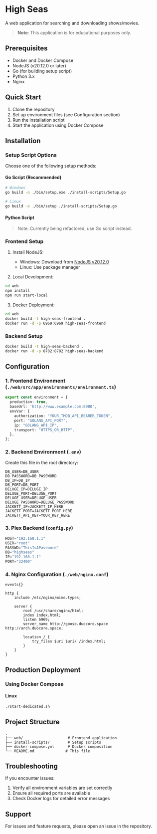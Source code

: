 # High Seas

A web application for searching and downloading shows/movies.

> **Note**: This application is for educational purposes only.

## Prerequisites

- Docker and Docker Compose
- NodeJS (v20.12.0 or later)
- Go (for building setup script)
- Python 3.x
- Nginx

## Quick Start

1. Clone the repository
2. Set up environment files (see Configuration section)
3. Run the installation script
4. Start the application using Docker Compose

## Installation

### Setup Script Options

Choose one of the following setup methods:

#### Go Script (Recommended)
```bash
# Windows
go build -o ./bin/setup.exe ./install-scripts/Setup.go

# Linux
go build -o ./bin/setup ./install-scripts/Setup.go
```

#### Python Script
> Note: Currently being refactored, use Go script instead.

### Frontend Setup

1. Install NodeJS:
   - Windows: Download from [NodeJS v20.12.0](https://nodejs.org/dist/v20.12.0/node-v20.12.0-x64.msi)
   - Linux: Use package manager

2. Local Development:
```bash
cd web
npm install
npm run start-local
```

3. Docker Deployment:
```bash
cd web
docker build -t high-seas-frontend .
docker run -d -p 6969:6969 high-seas-frontend
```

### Backend Setup

```bash
docker build -t high-seas-backend .
docker run -d -p 8782:8782 high-seas-backend
```

## Configuration

### 1. Frontend Environment (`./web/src/app/environments/environment.ts`)

```typescript
export const environment = {
  production: true,
  baseUrl: 'http://www.example.com:8080',
  envVar: {
    authorization: "YOUR_TMDB_API_BEARER_TOKEN",
    port: "GOLANG_API_PORT",
    ip: "GOLANG_API_IP",
    transport: "HTTPS_OR_HTTP",
  },
};
```

### 2. Backend Environment (`.env`)

Create this file in the root directory:
```env
DB_USER=DB_USER
DB_PASSWORD=DB_PASSWORD
DB_IP=DB_IP
DB_PORT=DB_PORT
DELUGE_IP=DELUGE_IP
DELUGE_PORT=DELUGE_PORT
DELUGE_USER=DELUGE_USER
DELUGE_PASSWORD=DELUGE_PASSWORD
JACKETT_IP=JACKETT_IP_HERE
JACKETT_PORT=JACKETT_PORT_HERE
JACKETT_API_KEY=YOUR_KEY_HERE
```

### 3. Plex Backend (`config.py`)
```python
HOST="192.168.1.1"
USER="root"
PASSWD="ThisIsAPassword"
DB="highseas"
IP="192.168.1.1"
PORT="32400"
```

### 4. Nginx Configuration (`./web/nginx.conf`)

```nginx
events{}

http {
    include /etc/nginx/mime.types;

    server {
        root /usr/share/nginx/html;
        index index.html;
        listen 6969;
        server_name http://goose.duocore.space http://arch.duocore.space;

        location / {
            try_files $uri $uri/ /index.html;
        }
    }
}
```

## Production Deployment

### Using Docker Compose

#### Linux
```bash
./start-dedicated.sh
```

## Project Structure

```
.
├── web/                    # Frontend application
├── install-scripts/        # Setup scripts
├── docker-compose.yml      # Docker composition
└── README.md              # This file
```

## Troubleshooting

If you encounter issues:
1. Verify all environment variables are set correctly
2. Ensure all required ports are available
3. Check Docker logs for detailed error messages

## Support

For issues and feature requests, please open an issue in the repository.
